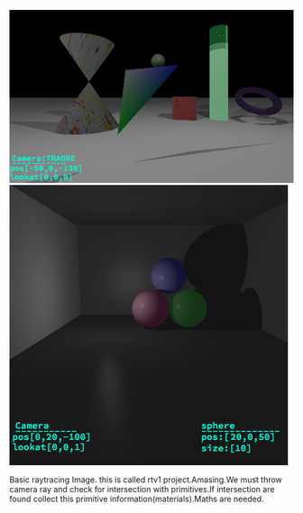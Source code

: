 ![alt tag](oneOutput/scene1.png)
![alt tag](oneOutput/scene2.png)

Basic raytracing Image. this is called rtv1 project.Amasing.We must throw camera ray and check for intersection with primitives.If intersection are found collect this primitive information(materials).Maths are needed.
